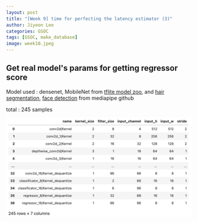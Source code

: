 ```yaml
---
layout: post
title: "[Week 9] time for perfecting the latency estimator (3)"
author: Jiyeon Lee
categories: GSOC
tags: [GSOC, make_database]
image: week10.jpeg
---
```


## Get real model's params for getting regressor score

Model used : densenet, MobileNet from [tflite model zoo](https://www.tensorflow.org/lite/guide/hosted_models?hl=ko), and [hair segmentation](https://github.com/google/mediapipe/blob/master/mediapipe/models/hair_segmentation.tflite), [face detection](https://github.com/google/mediapipe/blob/master/mediapipe/modules/face_detection/face_detection_short_range.tflite) from mediapipe github

total : 245 samples

![img](assets/img/week10/img1.png)